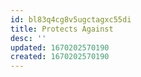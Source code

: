 ```yaml
---
id: bl83q4cg8v5ugctagxc55di
title: Protects Against
desc: ''
updated: 1670202570190
created: 1670202570190
---
```

